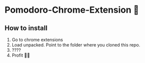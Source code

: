 # Pomodoro-Chrome-Extension 🍅

## How to install
1. Go to chrome extensions
2. Load unpacked. Point to the folder where you cloned this repo.
3. ????
4. Profit 🥶🥵
